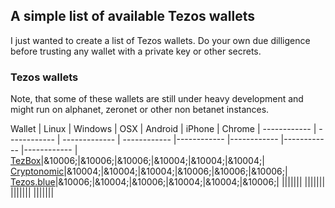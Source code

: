 ## A simple list of available Tezos wallets

I just wanted to create a list of Tezos wallets. Do your own due dilligence before trusting any wallet with a private key or other secrets.


### Tezos wallets

Note, that some of these wallets are still under heavy development and might run on alphanet, zeronet or other non betanet instances.

Wallet | Linux | Windows | OSX | Android | iPhone | Chrome |
------------ | ------------ | ------------- | ------------ |------------ |------------ |------------ |------------ |
[TezBox](https://tezbox.github.io/)|&10006;|&10006;|&10006;|&10004;|&10004;|&10004;|
[Cryptonomic](https://github.com/Cryptonomic/Tezos-Wallet)|&10004;|&10004;|&10004;|&10006;|&10006;|&10006;|
[Tezos.blue](https://tezos.blue/)|&10006;|&10004;|&10006;|&10004;|&10004;|&10006;|
|||||||
|||||||
|||||||
|||||||

